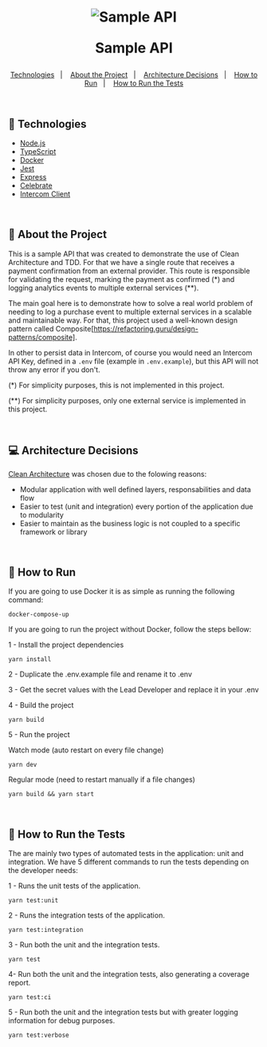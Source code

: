 <h1 align="center">
    <img alt="Sample API" ttle="Sample API" src="https://i.postimg.cc/7YX4x91N/logo.png" />
    <p>Sample API</p>
</h1>

<p align="center">
  <a href="#-technologies">Technologies</a>&nbsp;&nbsp;&nbsp;|&nbsp;&nbsp;&nbsp;
  <a href="#-about-the-project">About the Project</a>&nbsp;&nbsp;&nbsp;|&nbsp;&nbsp;&nbsp;
  <a href="#-architecture-decisions">Architecture Decisions</a>&nbsp;&nbsp;&nbsp;|&nbsp;&nbsp;&nbsp;
  <a href="#-how-to-run">How to Run</a>&nbsp;&nbsp;&nbsp;|&nbsp;&nbsp;&nbsp;
  <a href="#-how-to-run-the-tests">How to Run the Tests</a>
</p>

<br />

## 🚀 Technologies

-   [Node.js](https://nodejs.org/en/)
-   [TypeScript](https://www.typescriptlang.org/)
-   [Docker](https://www.docker.com/)
-   [Jest](https://jestjs.io/)
-   [Express](https://expressjs.com/)
-   [Celebrate](https://github.com/arb/celebrate)
-   [Intercom Client](https://github.com/intercom/intercom-node)

<br/>

## 📜 About the Project

This is a sample API that was created to demonstrate the use of Clean Architecture and TDD. For that
we have a single route that receives a payment confirmation from an external provider. This route is
responsible for validating the request, marking the payment as confirmed (\*) and logging analytics
events to multiple external services (\*\*).

The main goal here is to demonstrate how to solve a real world problem of needing to log a purchase
event to multiple external services in a scalable and maintainable way. For that, this project used
a well-known design pattern called Composite[https://refactoring.guru/design-patterns/composite].

In other to persist data in Intercom, of course you would need an Intercom API Key, defined in a
`.env` file (example in `.env.example`), but this API will not throw any error if you don't.

(\*) For simplicity purposes, this is not implemented in this project.

(\*\*) For simplicity purposes, only one external service is implemented in this project.

<br/>

## 💻 Architecture Decisions

[Clean Architecture](https://www.freecodecamp.org/news/a-quick-introduction-to-clean-architecture-990c014448d2/)
was chosen due to the folowing reasons:

-   Modular application with well defined layers, responsabilities and data flow
-   Easier to test (unit and integration) every portion of the application due to modularity
-   Easier to maintain as the business logic is not coupled to a specific framework or library

<br/>

## 🏁 How to Run

If you are going to use Docker it is as simple as running the following command:

```
docker-compose-up
```

If you are going to run the project without Docker, follow the steps bellow:

1 - Install the project dependencies

```
yarn install
```

2 - Duplicate the .env.example file and rename it to .env

3 - Get the secret values with the Lead Developer and replace it in your .env

4 - Build the project

```
yarn build
```

5 - Run the project

Watch mode (auto restart on every file change)

```
yarn dev
```

Regular mode (need to restart manually if a file changes)

```
yarn build && yarn start
```

<br/>

## 🧪 How to Run the Tests

The are mainly two types of automated tests in the application: unit and integration. We have 5
different commands to run the tests depending on the developer needs:

1 - Runs the unit tests of the application.

```
yarn test:unit
```

2 - Runs the integration tests of the application.

```
yarn test:integration
```

3 - Run both the unit and the integration tests.

```
yarn test
```

4- Run both the unit and the integration tests, also generating a coverage report.

```
yarn test:ci
```

5 - Run both the unit and the integration tests but with greater logging information for debug
purposes.

```
yarn test:verbose
```
